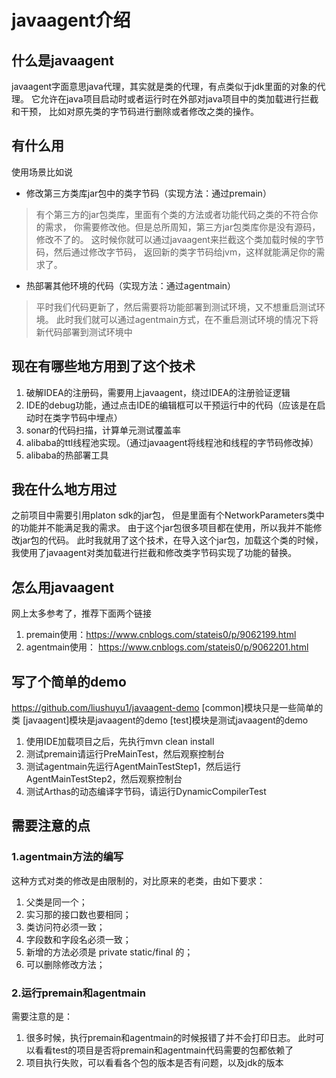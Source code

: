 # javaagent介绍
## 什么是javaagent
javaagent字面意思java代理，其实就是类的代理，有点类似于jdk里面的对象的代理。
它允许在java项目启动时或者运行时在外部对java项目中的类加载进行拦截和干预，
比如对原先类的字节码进行删除或者修改之类的操作。

## 有什么用
使用场景比如说
+ 修改第三方类库jar包中的类字节码（实现方法：通过premain）
> 有个第三方的jar包类库，里面有个类的方法或者功能代码之类的不符合你的需求，
你需要修改他。但是总所周知，第三方jar包类库你是没有源码，修改不了的。
这时候你就可以通过javaagent来拦截这个类加载时候的字节码，然后通过修改字节码，
返回新的类字节码给jvm，这样就能满足你的需求了。

+ 热部署其他环境的代码（实现方法：通过agentmain）
> 平时我们代码更新了，然后需要将功能部署到测试环境，又不想重启测试环境。
此时我们就可以通过agentmain方式，在不重启测试环境的情况下将新代码部署到测试环境中

## 现在有哪些地方用到了这个技术
1. 破解IDEA的注册码，需要用上javaagent，绕过IDEA的注册验证逻辑
2. IDE的debug功能，通过点击IDE的编辑框可以干预运行中的代码（应该是在启动时在类字节码中埋点）
3. sonar的代码扫描，计算单元测试覆盖率
4. alibaba的ttl线程池实现。（通过javaagent将线程池和线程的字节码修改掉）
5. alibaba的热部署工具

## 我在什么地方用过
之前项目中需要引用platon sdk的jar包，
但是里面有个NetworkParameters类中的功能并不能满足我的需求。
由于这个jar包很多项目都在使用，所以我并不能修改jar包的代码。
此时我就用了这个技术，在导入这个jar包，加载这个类的时候，
我使用了javaagent对类加载进行拦截和修改类字节码实现了功能的替换。

## 怎么用javaagent
网上太多参考了，推荐下面两个链接
1. premain使用：https://www.cnblogs.com/stateis0/p/9062199.html
2. agentmain使用： https://www.cnblogs.com/stateis0/p/9062201.html

## 写了个简单的demo
https://github.com/liushuyu1/javaagent-demo
[common]模块只是一些简单的类
[javaagent]模块是javaagent的demo
[test]模块是测试javaagent的demo
1. 使用IDE加载项目之后，先执行mvn clean install
2. 测试premain请运行PreMainTest，然后观察控制台
3. 测试agentmain先运行AgentMainTestStep1，然后运行AgentMainTestStep2，然后观察控制台
4. 测试Arthas的动态编译字节码，请运行DynamicCompilerTest

## 需要注意的点
### 1.agentmain方法的编写
这种方式对类的修改是由限制的，对比原来的老类，由如下要求：
1. 父类是同一个；
2. 实习那的接口数也要相同；
3. 类访问符必须一致；
4. 字段数和字段名必须一致；
5. 新增的方法必须是 private static/final 的；
6. 可以删除修改方法；
### 2.运行premain和agentmain
需要注意的是：
1. 很多时候，执行premain和agentmain的时候报错了并不会打印日志。
此时可以看看test的项目是否将premain和agentmain代码需要的包都依赖了
2. 项目执行失败，可以看看各个包的版本是否有问题，以及jdk的版本